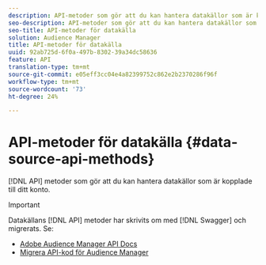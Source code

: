 ```yaml
---
description: API-metoder som gör att du kan hantera datakällor som är kopplade till ditt konto.
seo-description: API-metoder som gör att du kan hantera datakällor som är kopplade till ditt konto.
seo-title: API-metoder för datakälla
solution: Audience Manager
title: API-metoder för datakälla
uuid: 92ab725d-6f0a-497b-8302-39a34dc58636
feature: API
translation-type: tm+mt
source-git-commit: e05eff3cc04e4a82399752c862e2b2370286f96f
workflow-type: tm+mt
source-wordcount: '73'
ht-degree: 24%

---
```



# API-metoder för datakälla {#data-source-api-methods}

[!DNL API] metoder som gör att du kan hantera datakällor som är kopplade till ditt konto.

<!-- c_rest_data_sources.xml -->

>[!IMPORTANT]
>
>Datakällans [!DNL API] metoder har skrivits om med [!DNL Swagger] och migrerats. Se:
>
>* [Adobe Audience Manager API Docs](https://bank.demdex.com/portal/swagger/index.html)
>* [Migrera API-kod för Audience Manager](../../api/api-swagger-migration.md)
>
